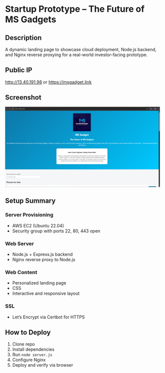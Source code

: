 # Startup Prototype – The Future of MS Gadgets

## Description

A dynamic landing page to showcase cloud deployment, Node.js backend, and Nginx reverse proxying for a real-world investor-facing prototype.

## Public IP

<http://13.40.191.98> or <https://msgadget.link>

## Screenshot

![screenshot](./altschoolexam.png)

## Setup Summary

### Server Provisioning

- AWS EC2 (Ubuntu 22.04)
- Security group with ports 22, 80, 443 open

### Web Server

- Node.js + Express.js backend
- Nginx reverse proxy to Node.js

### Web Content

- Personalized landing page
- CSS
- Interactive and responsive layout

### SSL

- Let’s Encrypt via Certbot for HTTPS

## How to Deploy

1. Clone repo
2. Install dependencies
3. Run `node server.js`
4. Configure Nginx
5. Deploy and verify via browser
